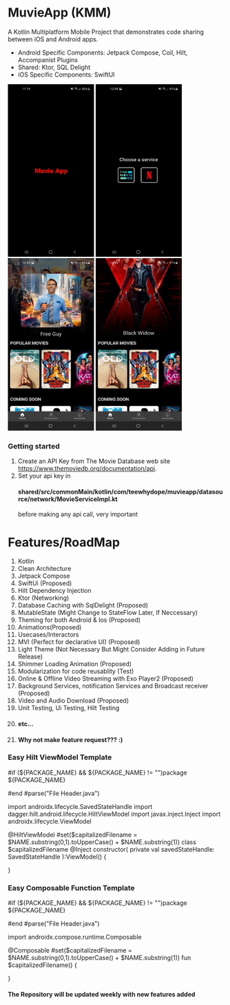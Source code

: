 # MuvieApp (KMM)
 A Kotlin Multiplatform Mobile Project that demonstrates code sharing between iOS and Android apps.
 
 - Android Specific Components: Jetpack Compose, Coil, Hilt, Accompanist Plugins
 - Shared: Ktor, SQL Delight
 - iOS Specific Components: SwiftUI

<img src="https://github.com/teewhydope/MuvieApp/blob/2-netflix-option/assets/Screenshot_20210927-111550.jpg" width="200" height="400"> <img src="https://github.com/teewhydope/MuvieApp/blob/2-netflix-option/assets/Screenshot_20210927-123802.jpg" width="200" height="400"> 
<img src="https://github.com/teewhydope/MuvieApp/blob/2-netflix-option/assets/Screenshot_20210927-123555.jpg" width="200" height="400">
<img src="https://github.com/teewhydope/MuvieApp/blob/2-netflix-option/assets/Screenshot_20210927-123543.jpg" width="200" height="400">



 
### Getting started
  1. Create an API Key from The Movie Database web site https://www.themoviedb.org/documentation/api.
  2. Set your api key in 
     #### shared/src/commonMain/kotlin/com/teewhydope/muvieapp/datasource/network/MovieServiceImpl.kt
     before making any api call, very important
     
     
# Features/RoadMap

1. Kotlin
2. Clean Architecture
3. Jetpack Compose
4. SwiftUi (Proposed)
5. Hilt Dependency Injection
6. Ktor (Networking)
7. Database Caching with SqlDelight (Proposed)
8. MutableState (Might Change to StateFlow Later, If Neccessary)
9. Theming for both Android & Ios (Proposed)
10. Animations(Proposed)
11. Usecases/Interactors
12. MVI (Perfect for declarative UI) (Proposed)
13. Light Theme (Not Necessary But Might Consider Adding in Future Release)
14. Shimmer Loading Animation (Proposed)
15. Modularization for code reusablity (Test)
16. Online & Offline Video Streaming with Exo Player2 (Proposed)
17. Background Services, notification Services and Broadcast receiver (Proposed)
18. Video and Audio Download (Proposed)
19. Unit Testing, Ui Testing, Hilt Testing
20. #### etc...
21. #### Why not make feature request??? :)
 
 
### Easy Hilt ViewModel Template
 #if (${PACKAGE_NAME} && ${PACKAGE_NAME} != "")package ${PACKAGE_NAME}

#end
#parse("File Header.java")

import androidx.lifecycle.SavedStateHandle
import dagger.hilt.android.lifecycle.HiltViewModel
import javax.inject.Inject
import androidx.lifecycle.ViewModel


@HiltViewModel
#set($capitalizedFilename = $NAME.substring(0,1).toUpperCase() + $NAME.substring(1))
class $capitalizedFilename
@Inject
constructor(
  private val savedStateHandle: SavedStateHandle
):ViewModel() {

}


### Easy Composable Function Template
#if (${PACKAGE_NAME} && ${PACKAGE_NAME} != "")package ${PACKAGE_NAME}

#end
#parse("File Header.java")

import androidx.compose.runtime.Composable

@Composable
#set($capitalizedFilename = $NAME.substring(0,1).toUpperCase() + $NAME.substring(1))
fun $capitalizedFilename() {

}


   #### The Repository will be updated weekly with new features added



